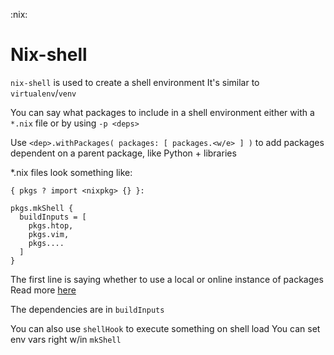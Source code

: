 :nix:

# Nix-shell
`nix-shell` is used to create a shell environment
It's similar to `virtualenv`/`venv`

You can say what packages to include in a shell environment either with a `*.nix` file or by using `-p <deps>`

Use `<dep>.withPackages( packages: [ packages.<w/e> ] )` to add packages dependent on a parent package, like Python + libraries

*.nix files look something like:
```
{ pkgs ? import <nixpkg> {} }:

pkgs.mkShell {
  buildInputs = [
    pkgs.htop,
    pkgs.vim,
    pkgs....
  ]
}
```

The first line is saying whether to use a local or online instance of packages
Read more [here](https://nixos.org/guides/towards-reproducibility-pinning-nixpkgs.html)

The dependencies are in `buildInputs`

You can also use `shellHook` to execute something on shell load
You can set env vars right w/in `mkShell`
